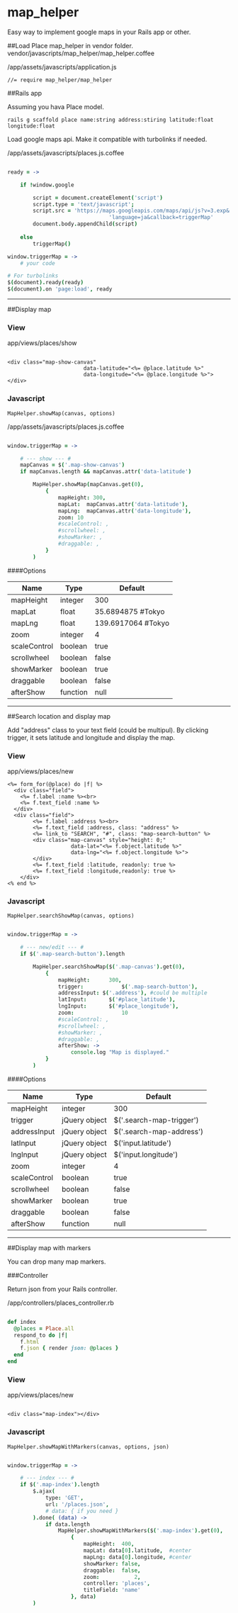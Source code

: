 
# map_helper
Easy way to implement google maps in your Rails app or other.


##Load
Place map_helper in vendor folder.
vendor/javascripts/map_helper/map_helper.coffee

/app/assets/javascripts/application.js

```
//= require map_helper/map_helper
```


##Rails app

Assuming you hava Place model.

```
rails g scaffold place name:string address:stiring latitude:float longitude:float
```

Load google maps api.
Make it compatible with turbolinks if needed.

/app/assets/javascripts/places.js.coffee

```coffee

ready = ->

	if !window.google

		script = document.createElement('script')
		script.type = 'text/javascript';
		script.src = 'https://maps.googleapis.com/maps/api/js?v=3.exp&' +
		    					'language=ja&callback=triggerMap'
		document.body.appendChild(script)
	
	else
		triggerMap()

window.triggerMap = ->
	# your code

# For turbolinks
$(document).ready(ready)
$(document).on 'page:load', ready

```


----------------------------------------------------------------------------------------



##Display map

### View

app/views/places/show

```erb

<div class="map-show-canvas" 
						data-latitude="<%= @place.latitude %>"
						data-longitude="<%= @place.longitude %>">
</div>

```

### Javascript

```MapHelper.showMap(canvas, options)```

/app/assets/javascripts/places.js.coffee

```coffee

window.triggerMap = ->

	# --- show --- #
	mapCanvas = $('.map-show-canvas')
	if mapCanvas.length && mapCanvas.attr('data-latitude')

		MapHelper.showMap(mapCanvas.get(0),
			{
				mapHeight: 300,
				mapLat:  mapCanvas.attr('data-latitude'),
				mapLng:  mapCanvas.attr('data-longitude'),
				zoom: 10
				#scaleControl: ,
				#scrollwheel: ,
				#showMarker: ,
				#draggable: ,
			}
		)

```

####Options

Name 					| Type 					| Default
------------- | ------------- | ------------------------
mapHeight 		| integer 			| 300
mapLat				| float 				| 35.6894875 	#Tokyo
mapLng				| float 				| 139.6917064 #Tokyo
zoom					| integer				| 4
scaleControl	| boolean 			| true
scrollwheel		| boolean 			| false
showMarker		| boolean 			| true
draggable			| boolean 			| false
afterShow			| function 			| null



----------------------------------------------------------------------------------------



##Search location and display map

Add "address" class to your text field (could be multipul).
By clicking trigger, it sets latitude and longitude and display the map.

### View

app/views/places/new

```erb
<%= form_for(@place) do |f| %>
  <div class="field">
    <%= f.label :name %><br>
    <%= f.text_field :name %>
  </div>
  <div class="field">
		<%= f.label :address %><br>
		<%= f.text_field :address, class: "address" %>
		<%= link_to "SEARCH", "#", class: "map-search-button" %>
		<div class="map-canvas" style="height: 0;"
		            data-lat="<%= f.object.latitude %>"
		            data-lng="<%= f.object.longitude %>">
		</div>
		<%= f.text_field :latitude, readonly: true %>
		<%= f.text_field :longitude,readonly: true %>
	</div>
<% end %>
```

### Javascript

```MapHelper.searchShowMap(canvas, options)```

```coffee

window.triggerMap = ->

	# --- new/edit --- #
	if $('.map-search-button').length

		MapHelper.searchShowMap($('.map-canvas').get(0),
			{
				mapHeight: 		300,
				trigger: 			$('.map-search-button'),
				addressInput: $('.address'), #could be multiple
				latInput: 		$('#place_latitude'),
				lngInput: 		$('#place_longitude'),
				zoom: 				10
				#scaleControl: ,
				#scrollwheel: ,
				#showMarker: ,
				#draggable: ,
				afterShow: -> 
					console.log "Map is displayed."
			}
		)

```

####Options

Name 					| Type 					| Default
------------- | ------------- | ------------------------
mapHeight 		| integer 			| 300
trigger 			| jQuery object | $('.search-map-trigger')
addressInput  | jQuery object | $('.search-map-address')
latInput			| jQuery object | $('input.latitude')
lngInput			| jQuery object | $('input.longitude')
zoom					| integer				| 4
scaleControl	| boolean 			| true
scrollwheel		| boolean 			| false
showMarker		| boolean 			| true
draggable			| boolean 			| false
afterShow			| function 			| null



----------------------------------------------------------------------------------------



##Display map with markers

You can drop many map markers.

###Controller

Return json from your Rails controller.

/app/controllers/places_controller.rb

```ruby

def index
  @places = Place.all
  respond_to do |f|
    f.html
    f.json { render json: @places }
  end
end

```


### View

app/views/places/new

```erb

<div class="map-index"></div>

```

### Javascript

```MapHelper.showMapWithMarkers(canvas, options, json)```

```coffee

window.triggerMap = ->

	# --- index --- #
	if $('.map-index').length
		$.ajax(
			type: 'GET',
			url: '/places.json',
			# data: { if you need }
		).done( (data) ->
			if data.length
				MapHelper.showMapWithMarkers($('.map-index').get(0),
					{
						mapHeight: 	400,
						mapLat: data[0].latitude,  #center
						mapLng: data[0].longitude, #center
						showMarker: false,
						draggable: 	false,
						zoom: 			2,
						controller: 'places',
						titleField: 'name'
					}, data)
		)

```
